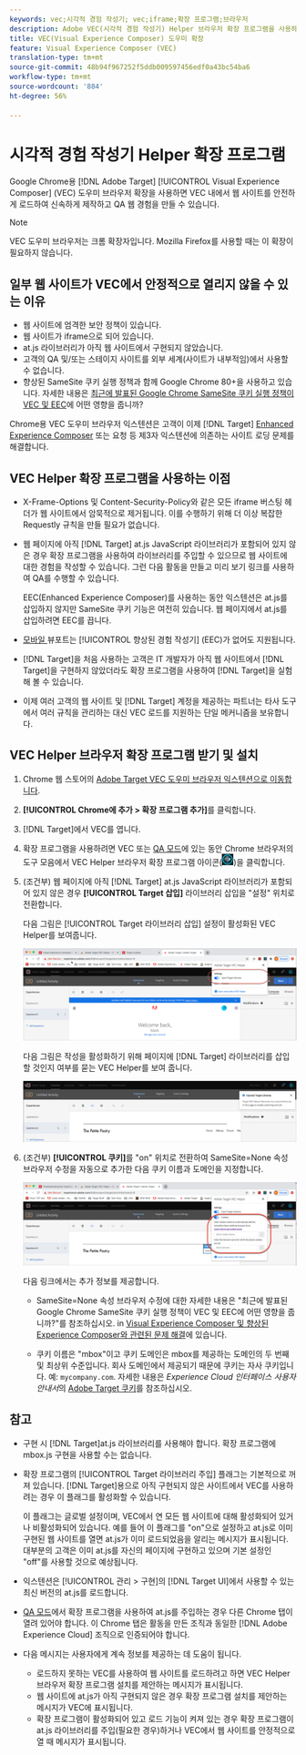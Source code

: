 ```yaml
---
keywords: vec;시각적 경험 작성기; vec;iframe;확장 프로그램;브라우저
description: Adobe VEC(시각적 경험 작성기) Helper 브라우저 확장 프로그램을 사용하여 VEC에서 웹 사이트를 안정적으로 로드함으로써 경험을 빠르게 작성 및 QA하기 위한 정보입니다.
title: VEC(Visual Experience Composer) 도우미 확장
feature: Visual Experience Composer (VEC)
translation-type: tm+mt
source-git-commit: 48b94f967252f5ddb009597456edf0a43bc54ba6
workflow-type: tm+mt
source-wordcount: '884'
ht-degree: 56%

---
```



# 시각적 경험 작성기 Helper 확장 프로그램

Google Chrome용 [!DNL Adobe Target] [!UICONTROL Visual Experience Composer] (VEC) 도우미 브라우저 확장을 사용하면 VEC 내에서 웹 사이트를 안전하게 로드하여 신속하게 제작하고 QA 웹 경험을 만들 수 있습니다.

>[!NOTE]
>
>VEC 도우미 브라우저는 크롬 확장자입니다. Mozilla Firefox를 사용할 때는 이 확장이 필요하지 않습니다.

## 일부 웹 사이트가 VEC에서 안정적으로 열리지 않을 수 있는 이유

* 웹 사이트에 엄격한 보안 정책이 있습니다.
* 웹 사이트가 iframe으로 되어 있습니다.
* at.js 라이브러리가 아직 웹 사이트에서 구현되지 않았습니다.
* 고객의 QA 및/또는 스테이지 사이트를 외부 세계(사이트가 내부적임)에서 사용할 수 없습니다.
* 향상된 SameSite 쿠키 실행 정책과 함께 Google Chrome 80+을 사용하고 있습니다. 자세한 내용은 [최근에 발표된 Google Chrome SameSite 쿠키 실행 정책이 VEC 및 EEC](/help/c-experiences/c-visual-experience-composer/r-troubleshoot-composer/issues-related-to-the-visual-experience-composer-vec-and-enhanced-experience-composer-eec.md#samesite)에 어떤 영향을 줍니까?

Chrome용 VEC 도우미 브라우저 익스텐션은 고객이 이제 [!DNL Target] [Enhanced Experience Composer](/help/administrating-target/visual-experience-composer-set-up.md#eec) 또는 요청 등 제3자 익스텐션에 의존하는 사이트 로딩 문제를 해결합니다.

## VEC Helper 확장 프로그램을 사용하는 이점

* X-Frame-Options 및 Content-Security-Policy와 같은 모든 iframe 버스팅 헤더가 웹 사이트에서 암묵적으로 제거됩니다. 이를 수행하기 위해 더 이상 복잡한 Requestly 규칙을 만들 필요가 없습니다.
* 웹 페이지에 아직 [!DNL Target] at.js JavaScript 라이브러리가 포함되어 있지 않은 경우 확장 프로그램을 사용하여 라이브러리를 주입할 수 있으므로 웹 사이트에 대한 경험을 작성할 수 있습니다. 그런 다음 활동을 만들고 미리 보기 링크를 사용하여 QA를 수행할 수 있습니다.

   EEC(Enhanced Experience Composer)를 사용하는 동안 익스텐션은 at.js를 삽입하지 않지만 SameSite 쿠키 기능은 여전히 있습니다. 웹 페이지에서 at.js를 삽입하려면 EEC를 끕니다.

* [모바일 ](/help/c-experiences/c-visual-experience-composer/mobile-viewports.md) 뷰포트는  [!UICONTROL 향상된 경험 작성기] (EEC)가 없어도 지원됩니다.
* [!DNL Target]을 처음 사용하는 고객은 IT 개발자가 아직 웹 사이트에서 [!DNL Target]을 구현하지 않았더라도 확장 프로그램을 사용하여 [!DNL Target]을 실험해 볼 수 있습니다.
* 이제 여러 고객의 웹 사이트 및 [!DNL Target] 계정을 제공하는 파트너는 타사 도구에서 여러 규칙을 관리하는 대신 VEC 로드를 지원하는 단일 메커니즘을 보유합니다.

## VEC Helper 브라우저 확장 프로그램 받기 및 설치

1. Chrome 웹 스토어의 [Adobe Target VEC 도우미 브라우저 익스텐션으로 이동합니다](https://chrome.google.com/webstore/detail/adobe-target-vec-helper/ggjpideecfnbipkacplkhhaflkdjagak).
1. **[!UICONTROL Chrome에 추가 > 확장 프로그램 추가]**&#x200B;를 클릭합니다.
1. [!DNL Target]에서 VEC를 엽니다.
1. 확장 프로그램을 사용하려면 VEC 또는 [QA 모드](/help/c-activities/c-activity-qa/activity-qa.md)에 있는 동안 Chrome 브라우저의 도구 모음에서 VEC Helper 브라우저 확장 프로그램 아이콘(![VEC Helper 아이콘](/help/c-experiences/c-visual-experience-composer/r-troubleshoot-composer/assets/vec-help-extension.png))을 클릭합니다.
1. (조건부) 웹 페이지에 아직 [!DNL Target] at.js JavaScript 라이브러리가 포함되어 있지 않은 경우 **[!UICONTROL Target 삽입]** 라이브러리 삽입을 &quot;설정&quot; 위치로 전환합니다.

   다음 그림은 [!UICONTROL Target 라이브러리 삽입] 설정이 활성화된 VEC Helper를 보여줍니다.

   ![VEC helper 1](/help/c-experiences/c-visual-experience-composer/r-troubleshoot-composer/assets/vec-help-extension-1.png)

   다음 그림은 작성을 활성화하기 위해 페이지에 [!DNL Target] 라이브러리를 삽입할 것인지 여부를 묻는 VEC Helper를 보여 줍니다.

   ![VEC helper 2](/help/c-experiences/c-visual-experience-composer/r-troubleshoot-composer/assets/vec-helper.png)

1. (조건부) **[!UICONTROL 쿠키]**&#x200B;를 &quot;on&quot; 위치로 전환하여 SameSite=None 속성 브라우저 수정을 자동으로 추가한 다음 쿠키 이름과 도메인을 지정합니다.

   ![VEC 도우미 확장에서 쿠키 전환](/help/c-experiences/c-visual-experience-composer/r-troubleshoot-composer/assets/cookies-vec-helper.png)

   다음 링크에서는 추가 정보를 제공합니다.

   * SameSite=None 속성 브라우저 수정에 대한 자세한 내용은 &quot;최근에 발표된 Google Chrome SameSite 쿠키 실행 정책이 VEC 및 EEC에 어떤 영향을 줍니까?&quot;를 참조하십시오. in [Visual Experience Composer 및 향상된 Experience Composer와 관련된 문제 해결](/help/c-experiences/c-visual-experience-composer/r-troubleshoot-composer/issues-related-to-the-visual-experience-composer-vec-and-enhanced-experience-composer-eec.md#samesite)에 있습니다.

   * 쿠키 이름은 &quot;mbox&quot;이고 쿠키 도메인은 mbox를 제공하는 도메인의 두 번째 및 최상위 수준입니다. 회사 도메인에서 제공되기 때문에 쿠키는 자사 쿠키입니다. 예: `mycompany.com`. 자세한 내용은 *Experience Cloud 인터페이스 사용자 안내서*&#x200B;의 [Adobe Target 쿠키](https://experienceleague.adobe.com/docs/core-services/interface/ec-cookies/cookies-target.html)를 참조하십시오.

## 참고

* 구현 시 [!DNL Target]at.js 라이브러리를 사용해야 합니다. 확장 프로그램에 mbox.js 구현을 사용할 수는 없습니다.
* 확장 프로그램의 [!UICONTROL Target 라이브러리 주입] 플래그는 기본적으로 꺼져 있습니다. [!DNL Target]용으로 아직 구현되지 않은 사이트에서 VEC를 사용하려는 경우 이 플래그를 활성화할 수 있습니다.

   이 플래그는 글로벌 설정이며, VEC에서 연 모든 웹 사이트에 대해 활성화되어 있거나 비활성화되어 있습니다. 예를 들어 이 플래그를 &quot;on&quot;으로 설정하고 at.js로 이미 구현된 웹 사이트를 열면 at.js가 이미 로드되었음을 알리는 메시지가 표시됩니다. 대부분의 고객은 이미 at.js를 자신의 페이지에 구현하고 있으며 기본 설정인 &quot;off&quot;를 사용할 것으로 예상됩니다.

* 익스텐션은 [!UICONTROL 관리 > 구현]의 [!DNL Target UI]에서 사용할 수 있는 최신 버전의 at.js를 로드합니다.
* [QA 모드](/help/c-activities/c-activity-qa/activity-qa.md)에서 확장 프로그램을 사용하여 at.js를 주입하는 경우 다른 Chrome 탭이 열려 있어야 합니다. 이 Chrome 탭은 활동을 만든 조직과 동일한 [!DNL Adobe Experience Cloud] 조직으로 인증되어야 합니다.
* 다음 메시지는 사용자에게 계속 정보를 제공하는 데 도움이 됩니다.

   * 로드하지 못하는 VEC를 사용하여 웹 사이트를 로드하려고 하면 VEC Helper 브라우저 확장 프로그램 설치를 제안하는 메시지가 표시됩니다.
   * 웹 사이트에 at.js가 아직 구현되지 않은 경우 확장 프로그램 설치를 제안하는 메시지가 VEC에 표시됩니다.
   * 확장 프로그램이 활성화되어 있고 로드 기능이 켜져 있는 경우 확장 프로그램이 at.js 라이브러리를 주입(필요한 경우)하거나 VEC에서 웹 사이트를 안정적으로 열 때 메시지가 표시됩니다.

